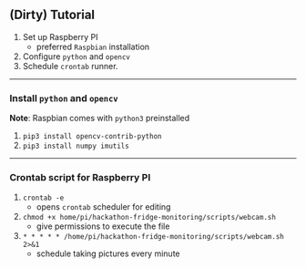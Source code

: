 ## (**Dirty**) Tutorial

1. Set up Raspberry PI
   - preferred `Raspbian` installation
2. Configure `python` and `opencv`
3. Schedule `crontab` runner.

---

### Install `python` and `opencv`

**Note**: Raspbian comes with `python3` preinstalled

1. `pip3 install opencv-contrib-python`
2. `pip3 install numpy imutils`

---

### Crontab script for Raspberry PI

1. `crontab -e`
   - opens `crontab` scheduler for editing
2. `chmod +x home/pi/hackathon-fridge-monitoring/scripts/webcam.sh`
   - give permissions to execute the file
3. `* * * * * /home/pi/hackathon-fridge-monitoring/scripts/webcam.sh 2>&1`
   - schedule taking pictures every minute
